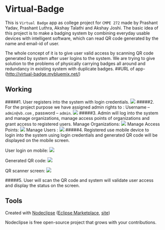 

# Virtual-Badge
This is `Virtual Badge` app as college project for `CMPE 272` made by Prashant Yadav, Prashant Luthra, Akshay Talathi and Akshay Joshi. The basic idea of this project is to make a badging system by combining everyday usable devices with intelligent software, which can read QR code generated by the name and email-id of user.

The whole concept of it is to give user valid access by scanning QR code generated by system after user logins to the system. We are trying to give solution to the problems of physically carrying badges all around and redundancy in existing system with duplicate badges.
##URL of app-
(http://virtual-badge.mybluemix.net/)

## Working

#####1.	User registers into the system with login credentials.
![][drag]
#####2.	For the project purpose we have assigned admin rights to :
Username – `admin@vb.com` , password – `admin`.
![][admin]
#####3.	Admin will log into the system and manage organizations, manage access points of organizations and grant access to registered users.
Manage Organizations:
![][org]
Manage Access Points:
![][access-pt]
Manage Users : 
![][user]
#####4.	Registered use mobile device to login into the system using login credentials and generated QR code will be displayed on the mobile screen.

User login on mobile:
![][mobile-login]

Generated QR code:
![][QR]

QR scanner screen:
![][screen]

#####5.	User will scan the QR code and system will validate user access and display the status on the screen.

[drag]: https://cloud.githubusercontent.com/assets/8674941/5333858/bd24daa0-7e39-11e4-8a3f-9edde6c370b3.png
[admin]: https://cloud.githubusercontent.com/assets/8674941/5333891/e992ecd4-7e3a-11e4-8ea4-1b62c65344d4.png
[org]: https://cloud.githubusercontent.com/assets/8674941/5333893/f29f8c1a-7e3a-11e4-9199-71a980087c12.png
[user]: https://cloud.githubusercontent.com/assets/8674941/5333895/fa724d38-7e3a-11e4-861d-e7dc70cff677.png
[access-pt]: https://cloud.githubusercontent.com/assets/8674941/5333894/f5c34170-7e3a-11e4-9709-fe2315a63023.png
[mobile-login]: https://cloud.githubusercontent.com/assets/8674941/5333938/a7ef49c0-7e3b-11e4-9175-b924b9d1c836.png
[QR]: https://cloud.githubusercontent.com/assets/8674941/5333942/b4679180-7e3b-11e4-9691-ff07e3fc45a4.png
[screen]: https://cloud.githubusercontent.com/assets/8674941/5333944/be717cf4-7e3b-11e4-8d9c-dec102c1f717.png


## Tools

Created with [Nodeclipse](https://github.com/Nodeclipse/nodeclipse-1)
 ([Eclipse Marketplace](http://marketplace.eclipse.org/content/nodeclipse), [site](http://www.nodeclipse.org))   

Nodeclipse is free open-source project that grows with your contributions.
